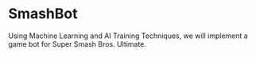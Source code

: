 # SmashBot
Using Machine Learning and AI Training Techniques, we will implement a game bot for Super Smash Bros. Ultimate.
